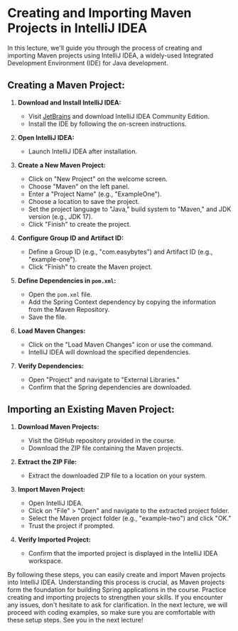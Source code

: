 # Creating and Importing Maven Projects in IntelliJ IDEA

In this lecture, we'll guide you through the process of creating and importing Maven projects using IntelliJ IDEA, a widely-used Integrated Development Environment (IDE) for Java development.

## Creating a Maven Project:
1. **Download and Install IntelliJ IDEA:**
   - Visit [JetBrains](https://www.jetbrains.com/) and download IntelliJ IDEA Community Edition.
   - Install the IDE by following the on-screen instructions.

2. **Open IntelliJ IDEA:**
   - Launch IntelliJ IDEA after installation.

3. **Create a New Maven Project:**
   - Click on "New Project" on the welcome screen.
   - Choose "Maven" on the left panel.
   - Enter a "Project Name" (e.g., "ExampleOne").
   - Choose a location to save the project.
   - Set the project language to "Java," build system to "Maven," and JDK version (e.g., JDK 17).
   - Click "Finish" to create the project.

4. **Configure Group ID and Artifact ID:**
   - Define a Group ID (e.g., "com.easybytes") and Artifact ID (e.g., "example-one").
   - Click "Finish" to create the Maven project.

5. **Define Dependencies in `pom.xml`:**
   - Open the `pom.xml` file.
   - Add the Spring Context dependency by copying the information from the Maven Repository.
   - Save the file.

6. **Load Maven Changes:**
   - Click on the "Load Maven Changes" icon or use the command.
   - IntelliJ IDEA will download the specified dependencies.

7. **Verify Dependencies:**
   - Open "Project" and navigate to "External Libraries."
   - Confirm that the Spring dependencies are downloaded.

## Importing an Existing Maven Project:
1. **Download Maven Projects:**
   - Visit the GitHub repository provided in the course.
   - Download the ZIP file containing the Maven projects.

2. **Extract the ZIP File:**
   - Extract the downloaded ZIP file to a location on your system.

3. **Import Maven Project:**
   - Open IntelliJ IDEA.
   - Click on "File" > "Open" and navigate to the extracted project folder.
   - Select the Maven project folder (e.g., "example-two") and click "OK."
   - Trust the project if prompted.

4. **Verify Imported Project:**
   - Confirm that the imported project is displayed in the IntelliJ IDEA workspace.

By following these steps, you can easily create and import Maven projects into IntelliJ IDEA. Understanding this process is crucial, as Maven projects form the foundation for building Spring applications in the course. Practice creating and importing projects to strengthen your skills. If you encounter any issues, don't hesitate to ask for clarification. In the next lecture, we will proceed with coding examples, so make sure you are comfortable with these setup steps. See you in the next lecture!